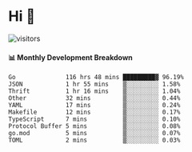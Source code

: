 # Hi 👋
 
![visitors](https://visitor-badge.glitch.me/badge?page_id=sorcererxw.sorcererx)

#### 📊 Monthly Development Breakdown

<!--START_SECTION:waka-->
```text
Go              116 hrs 48 mins █████████▓ 96.19%
JSON            1 hr 55 mins    ▒░░░░░░░░░ 1.58%
Thrift          1 hr 16 mins    ▒░░░░░░░░░ 1.04%
Other           32 mins         ▒░░░░░░░░░ 0.44%
YAML            17 mins         ▒░░░░░░░░░ 0.24%
Makefile        12 mins         ▒░░░░░░░░░ 0.17%
TypeScript      7 mins          ▒░░░░░░░░░ 0.10%
Protocol Buffer 5 mins          ▒░░░░░░░░░ 0.08%
go.mod          5 mins          ▒░░░░░░░░░ 0.07%
TOML            2 mins          ▒░░░░░░░░░ 0.03%
```
<!--END_SECTION:waka-->
